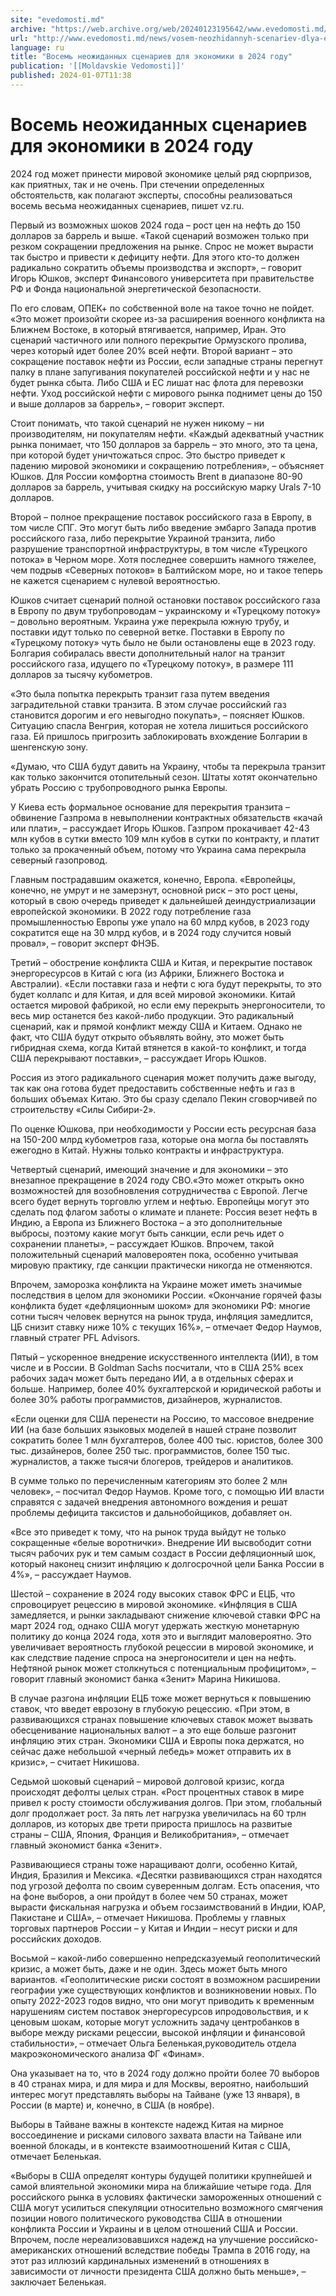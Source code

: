 ```yaml
---
site: "evedomosti.md"
archive: "https://web.archive.org/web/20240123195642/www.evedomosti.md/news/vosem-neozhidannyh-scenariev-dlya-ekonomiki-v-2024-godu"
url: "http://www.evedomosti.md/news/vosem-neozhidannyh-scenariev-dlya-ekonomiki-v-2024-godu"
language: ru
title: "Восемь неожиданных сценариев для экономики в 2024 году"
publication: '[[Moldavskie Vedomosti]]'
published: 2024-01-07T11:38
---
```


# Восемь неожиданных сценариев для экономики в 2024 году

2024 год может принести мировой экономике целый ряд сюрпризов, как приятных, так и не очень. При стечении определенных обстоятельств, как полагают эксперты, способны реализоваться восемь весьма неожиданных сценариев, пишет vz.ru.

Первый из возможных шоков 2024 года – рост цен на нефть до 150 долларов за баррель и выше. «Такой сценарий возможен только при резком сокращении предложения на рынке. Спрос не может вырасти так быстро и привести к дефициту нефти. Для этого кто-то должен радикально сократить объемы производства и экспорт», – говорит Игорь Юшков, эксперт Финансового университета при правительстве РФ и Фонда национальной энергетической безопасности.

По его словам, ОПЕК+ по собственной воле на такое точно не пойдет. «Это может произойти скорее из-за расширения военного конфликта на Ближнем Востоке, в который втягивается, например, Иран. Это сценарий частичного или полного перекрытие Ормузского пролива, через который идет более 20% всей нефти. Второй вариант – это сокращение поставок нефти из России, если западные страны перегнут палку в плане запугивания покупателей российской нефти и у нас не будет рынка сбыта. Либо США и ЕС лишат нас флота для перевозки нефти. Уход российской нефти с мирового рынка поднимет цены до 150 и выше долларов за баррель», – говорит эксперт.

Стоит понимать, что такой сценарий не нужен никому – ни производителям, ни покупателям нефти. «Каждый адекватный участник рынка понимает, что 150 долларов за баррель – это много, это та цена, при которой будет уничтожаться спрос. Это быстро приведет к падению мировой экономики и сокращению потребления», – объясняет Юшков. Для России комфортна стоимость Brent в диапазоне 80-90 долларов за баррель, учитывая скидку на российскую марку Urals 7-10 долларов.

Второй – полное прекращение поставок российского газа в Европу, в том числе СПГ. Это могут быть либо введение эмбарго Запада против российского газа, либо перекрытие Украиной транзита, либо разрушение транспортной инфраструктуры, в том числе «Турецкого потока» в Черном море. Хотя последнее совершить намного тяжелее, чем подрыв «Северных потоков» в Балтийском море, но и такое теперь не кажется сценарием с нулевой вероятностью.

Юшков считает сценарий полной остановки поставок российского газа в Европу по двум трубопроводам – украинскому и «Турецкому потоку» – довольно вероятным. Украина уже перекрыла южную трубу, и поставки идут только по северной ветке. Поставки в Европу по «Турецкому потоку» чуть было не были остановлены еще в 2023 году. Болгария собиралась ввести дополнительный налог на транзит российского газа, идущего по «Турецкому потоку», в размере 111 долларов за тысячу кубометров.

«Это была попытка перекрыть транзит газа путем введения заградительной ставки транзита. В этом случае российский газ становится дорогим и его невыгодно покупать», – поясняет Юшков. Ситуацию спасла Венгрия, которая не хотела лишиться российского газа. Ей пришлось пригрозить заблокировать вхождение Болгарии в шенгенскую зону.

«Думаю, что США будут давить на Украину, чтобы та перекрыла транзит как только закончится отопительный сезон. Штаты хотят окончательно убрать Россию с трубопроводного рынка Европы.

У Киева есть формальное основание для перекрытия транзита – обвинение Газпрома в невыполнении контрактных обязательств «качай или плати», – рассуждает Игорь Юшков. Газпром прокачивает 42-43 млн кубов в сутки вместо 109 млн кубов в сутки по контракту, и платит только за прокаченный объем, потому что Украина сама перекрыла северный газопровод.

Главным пострадавшим окажется, конечно, Европа. «Европейцы, конечно, не умрут и не замерзнут, основной риск – это рост цены, который в свою очередь приведет к дальнейшей деиндустриализации европейской экономики. В 2022 году потребление газа промышленностью Европы уже упало на 60 млрд кубов, в 2023 году сократится еще на 30 млрд кубов, и в 2024 году случится новый провал», – говорит эксперт ФНЭБ.

Третий – обострение конфликта США и Китая, и перекрытие поставок энергоресурсов в Китай с юга (из Африки, Ближнего Востока и Австралии). «Если поставки газа и нефти с юга будут перекрыты, то это будет коллапс и для Китая, и для всей мировой экономики. Китай остается мировой фабрикой, но если ему перекрыть энергоносители, то весь мир останется без какой-либо продукции. Это радикальный сценарий, как и прямой конфликт между США и Китаем. Однако не факт, что США будут открыто объявлять войну, это может быть гибридная схема, когда Китай втянется в какой-то конфликт, и тогда США перекрывают поставки», – рассуждает Игорь Юшков.

Россия из этого радикального сценария может получить даже выгоду, так как она готова будет предоставить собственные нефть и газ в больших объемах Китаю. Это бы сразу сделало Пекин сговорчивей по строительству «Силы Сибири-2».

По оценке Юшкова, при необходимости у России есть ресурсная база на 150-200 млрд кубометров газа, которые она могла бы поставлять ежегодно в Китай. Нужны только контракты и инфраструктура.

Четвертый сценарий, имеющий значение и для экономики – это внезапное прекращение в 2024 году СВО.«Это может открыть окно возможностей для возобновления сотрудничества с Европой. Легче всего будет вернуть торговлю углем и нефтью. Европейцы могут это сделать под флагом заботы о климате и планете: Россия везет нефть в Индию, а Европа из Ближнего Востока – а это дополнительные выбросы, поэтому какие могут быть санкции, если речь идет о сохранении планеты», – рассуждает Юшков. Впрочем, такой положительный сценарий маловероятен пока, особенно учитывая мировую практику, где санкции практически никогда не отменяются.

Впрочем, заморозка конфликта на Украине может иметь значимые последствия в целом для экономики России. «Окончание горячей фазы конфликта будет «дефляционным шоком» для экономики РФ: многие сотни тысяч человек вернутся на рынок труда, инфляция замедлится, ЦБ снизит ставку ниже 10% с текущих 16%», – отмечает Федор Наумов, главный стратег PFL Advisors.

Пятый – ускоренное внедрение искусственного интеллекта (ИИ), в том числе и в России. В Goldman Sachs посчитали, что в США 25% всех рабочих задач может быть передано ИИ, а в отдельных сферах и больше. Например, более 40% бухгалтерской и юридической работы и более 30% работы программистов, дизайнеров, журналистов.

«Если оценки для США перенести на Россию, то массовое внедрение ИИ (на базе больших языковых моделей в нашей стране позволит сократить более 1 млн бухгалтеров, более 400 тыс. юристов, более 300 тыс. дизайнеров, более 250 тыс. программистов, более 150 тыс. журналистов, а также тысячи блогеров, трейдеров и аналитиков.

В сумме только по перечисленным категориям это более 2 млн человек», – посчитал Федор Наумов. Кроме того, с помощью ИИ власти справятся с задачей внедрения автономного вождения и решат проблемы дефицита таксистов и дальнобойщиков, добавляет он.

«Все это приведет к тому, что на рынок труда выйдут не только сокращенные «белые воротнички». Внедрение ИИ высвободит сотни тысяч рабочих рук и тем самым создаст в России дефляционный шок, который наконец снизит инфляцию к долгосрочной цели Банка России в 4%», – рассуждает Наумов.

Шестой – сохранение в 2024 году высоких ставок ФРС и ЕЦБ, что спровоцирует рецессию в мировой экономике. «Инфляция в США замедляется, и рынки закладывают снижение ключевой ставки ФРС на март 2024 год, однако США могут удержать жесткую монетарную политику до конца 2024 года, хотя это и выглядит маловероятно. Это увеличивает вероятность глубокой рецессии в мировой экономике, и как следствие падение спроса на энергоносители и цен на нефть. Нефтяной рынок может столкнуться с потенциальным профицитом», – говорит главный экономист банка «Зенит» Марина Никишова.

В случае разгона инфляции ЕЦБ тоже может вернуться к повышению ставок, что введет еврозону в глубокую рецессию. «При этом, в развивающихся странах повышение ключевых ставок может вызвать обесценивание национальных валют – а это еще больше разгонит инфляцию этих стран. Экономики США и Европы пока держатся, но сейчас даже небольшой «черный лебедь» может отправить их в кризис», – считает Никишова.

Седьмой шоковый сценарий – мировой долговой кризис, когда происходят дефолты целых стран. «Рост процентных ставок в мире привел к росту стоимости обслуживания долгов. При этом, глобальный долг продолжает рост. За пять лет нагрузка увеличилась на 60 трлн долларов, из которых две трети прироста пришлось на развитые страны – США, Япония, Франция и Великобритания», – отмечает главный экономист банка «Зенит».

Развивающиеся страны тоже наращивают долги, особенно Китай, Индия, Бразилия и Мексика. «Десятки развивающихся стран находятся под угрозой дефолта по своим суверенным долгам. Есть опасения, что на фоне выборов, а они пройдут в более чем 50 странах, может вырасти фискальная нагрузка и объем госзаимствований в Индии, ЮАР, Пакистане и США», – отмечает Никишова. Проблемы у главных торговых партнеров России – у Китая и Индии – несут риски и для российских доходов.

Восьмой – какой-либо совершенно непредсказуемый геополитический кризис, а может быть, даже и не один. Здесь может быть много вариантов. «Геополитические риски состоят в возможном расширении географии уже существующих конфликтов и возникновении новых. По опыту 2022-2023 годов видно, что они могут приводить к временным нарушениям систем поставок энергоресурсов ипродовольствия, и к ценовым шокам, которые могут усложнить задачу центробанков в выборе между рисками рецессии, высокой инфляции и финансовой стабильности», – отмечает Ольга Беленькая,руководитель отдела макроэкономического анализа ФГ «Финам».

Она указывает на то, что в 2024 году должно пройти более 70 выборов в 40 странах мира, и для мира и для Москвы, вероятно, наибольший интерес могут представлять выборы на Тайване (уже 13 января), в России (в марте) и, конечно, в США (в ноябре).

Выборы в Тайване важны в контексте надежд Китая на мирное воссоединение и рисками силового захвата власти на Тайване или военной блокады, и в контексте взаимоотношений Китая с США, отмечает Беленькая.

«Выборы в США определят контуры будущей политики крупнейшей и самой влиятельной экономики мира на ближайшие четыре года. Для российского рынка в условиях фактически замороженных отношений с США могут усилиться спекуляции относительно возможного смягчения позиции нового политического руководства США в отношении конфликта России и Украины и в целом отношений США и России. Впрочем, после нереализовавшихся надежд на улучшение российско-американских отношений вследствие победы Трампа в 2016 году, на этот раз иллюзий кардинальных изменений в отношениях в зависимости от личности президента США должно быть меньше», – заключает Беленькая.